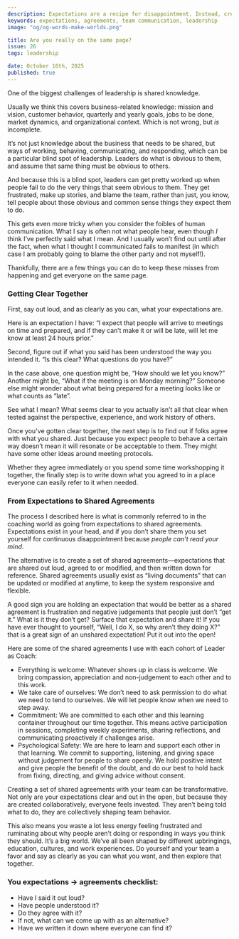 ```yaml
---
description: Expectations are a recipe for disappointment. Instead, create shared agreements for alignment and clarity regarding the behaviors that matter.
keywords: expectations, agreements, team communication, leadership
image: "og/og-words-make-worlds.png"

title: Are you really on the same page?
issue: 26
tags: leadership

date: October 16th, 2025
published: true
---
```


One of the biggest challenges of leadership is shared knowledge.

Usually we think this covers business-related knowledge: mission and vision, customer behavior, quarterly and yearly goals, jobs to be done, market dynamics, and organizational context. Which is not wrong, but _is_ incomplete.

It’s not just knowledge about the business that needs to be shared, but ways of working, behaving, communicating, and responding, which can be a particular blind spot of leadership. Leaders do what is obvious to them, and assume that same thing must be obvious to others.

And because this is a blind spot, leaders can get pretty worked up when people fail to do the very things that seem obvious to them. They get frustrated, make up stories, and blame the team, rather than just, you know, tell people about those obvious and common sense things they expect them to do.

This gets even more tricky when you consider the foibles of human communication. What I say is often not what people hear, even though *I* think I’ve perfectly said what I mean. And I usually won’t find out until after the fact, when what I thought I communicated fails to manifest (in which case I am probably going to blame the other party and not myself!).

Thankfully, there are a few things you can do to  keep these misses from happening and get everyone on the same page.

### Getting Clear Together

First, say out loud, and as clearly as you can, what your expectations are.

Here is an expectation I have: “I expect that people will arrive to meetings on time and prepared, and if they can’t make it or will be late, will let me know at least 24 hours prior.”

Second, figure out if what you said has been understood the way you intended it. “Is this clear? What questions do you have?”

In the case above, one question might be, “How should we let you know?” Another might be, “What if the meeting is on Monday morning?” Someone else might wonder about what being prepared for a meeting looks like or what counts as “late”.

See what I mean? What seems clear to you actually isn’t all that clear when tested against the perspective, experience, and work history of others.

Once you've gotten clear together, the next step is to find out if folks agree with what you shared. Just because you expect people to behave a certain way doesn’t mean it will resonate or be acceptable to them. They might have some other ideas around meeting protocols.

Whether they agree immediately or you spend some time workshopping it together, the finally step is to write down what you agreed to in a place everyone can easily refer to it when needed.

### From Expectations to Shared Agreements

The process I described here is what is commonly referred to in the coaching world as going from expectations to shared agreements. Expectations exist in your head, and if you don’t share them you set yourself for continuous disappointment because _people can’t read your mind_.

The alternative is to create a set of shared agreements—expectations that are shared out loud, agreed to or modified, and then written down for reference. Shared agreements usually exist as “living documents” that can be updated or modified at anytime, to keep the system responsive and flexible.

A good sign you are holding an expectation that would be better as a shared agreement is frustration and negative judgements that people just don’t “get it.” What is it they don’t get? Surface that expectation and share it! If you have ever thought to yourself, “Well, I do X, so why aren’t they doing X?” that is a great sign of an unshared expectation! Put it out into the open!

Here are some of the shared agreements I use with each cohort of Leader as Coach:

- Everything is welcome: Whatever shows up in class is welcome. We bring compassion, appreciation and non-judgement to each other and to this work.
- We take care of ourselves: We don’t need to ask permission to do what we need to tend to ourselves. We will let people know when we need to step away.
- Commitment: We are committed to each other and this learning container throughout our time together. This means active participation in sessions, completing weekly experiments, sharing reflections, and communicating proactively if challenges arise.
- Psychological Safety: We are here to learn and support each other in that learning. We commit to supporting, listening, and giving space without judgement for people to share openly. We hold positive intent and give people the benefit of the doubt, and do our best to hold back from fixing, directing, and giving advice without consent.

Creating a set of shared agreements with your team can be transformative. Not only are your expectations clear and out in the open, but because they are created collaboratively, everyone feels invested. They aren’t being told what to do, they are collectively shaping team behavior.  

This also means you waste a lot less energy feeling frustrated and ruminating about why people aren’t doing or responding in ways you think they should. It’s a big world. We’ve all been shaped by different upbringings, education, cultures, and work experiences. Do yourself and your team a favor and say as clearly as you can what you want, and then explore that together.

### You expectations -\> agreements checklist:
- Have I said it out loud?
- Have people understood it?
- Do they agree with it?
- If not, what can we come up with as an alternative?
- Have we written it down where everyone can find it?
